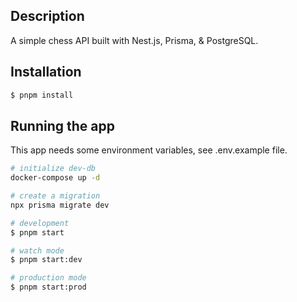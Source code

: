 ## Description

A simple chess API built with Nest.js, Prisma, & PostgreSQL.



## Installation

```bash
$ pnpm install
```

## Running the app

This app needs some environment variables, see .env.example file.

```bash
# initialize dev-db
docker-compose up -d

# create a migration
npx prisma migrate dev

# development
$ pnpm start

# watch mode
$ pnpm start:dev

# production mode
$ pnpm start:prod
```
